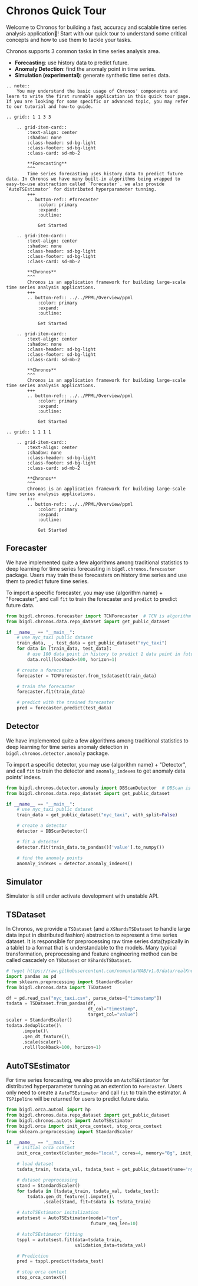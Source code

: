 # Chronos Quick Tour
Welcome to Chronos for building a fast, accuracy and scalable time series analysis application🎉! Start with our quick tour to understand some critical concepts and how to use them to tackle your tasks.

Chronos supports 3 common tasks in time series analysis area.

- **Forecasting**: use history data to predict future.
- **Anomaly Detection**: find the anomaly point in time series.
- **Simulation (experimental)**: generate synthetic time series data.

```eval_rst
.. note:: 
    You may understand the basic usage of Chronos' components and learn to write the first runnable application in this quick tour page. If you are looking for some specific or advanced topic, you may refer to our tutorial and how-to guide.
```

```eval_rst
.. grid:: 1 1 3 3

    .. grid-item-card::
        :text-align: center
        :shadow: none
        :class-header: sd-bg-light
        :class-footer: sd-bg-light
        :class-card: sd-mb-2

        **Forecasting**
        ^^^
        Time series forecasting uses history data to predict future data. In Chronos we have many built-in algorithms being wrapped to easy-to-use abstraction called `Forecaster`. we also provide `AutoTSEstimator` for distributed hyperparameter tunning.
        +++
        .. button-ref:: #forecaster
            :color: primary
            :expand:
            :outline:

            Get Started

    .. grid-item-card:: 
        :text-align: center
        :shadow: none
        :class-header: sd-bg-light
        :class-footer: sd-bg-light
        :class-card: sd-mb-2

        **Chronos**
        ^^^
        Chronos is an application framework for building large-scale time series analysis applications.
        +++
        .. button-ref:: ../../PPML/Overview/ppml
            :color: primary
            :expand:
            :outline:

            Get Started

    .. grid-item-card:: 
        :text-align: center
        :shadow: none
        :class-header: sd-bg-light
        :class-footer: sd-bg-light
        :class-card: sd-mb-2

        **Chronos**
        ^^^
        Chronos is an application framework for building large-scale time series analysis applications.
        +++
        .. button-ref:: ../../PPML/Overview/ppml
            :color: primary
            :expand:
            :outline:

            Get Started

.. grid:: 1 1 1 1

    .. grid-item-card::
        :text-align: center
        :shadow: none
        :class-header: sd-bg-light
        :class-footer: sd-bg-light
        :class-card: sd-mb-2

        **Chronos**
        ^^^
        Chronos is an application framework for building large-scale time series analysis applications.
        +++
        .. button-ref:: ../../PPML/Overview/ppml
            :color: primary
            :expand:
            :outline:

            Get Started
```

## Forecaster
We have implemented quite a few algorithms among traditional statistics to deep learning for time series forecasting in `bigdl.chronos.forecaster` package. Users may train these forecasters on history time series and use them to predict future time series.

To import a specific forecaster, you may use {algorithm name} + "Forecaster", and call `fit` to train the forecaster and `predict` to predict future data.

```python
from bigdl.chronos.forecaster import TCNForecaster  # TCN is algorithm name
from bigdl.chronos.data.repo_dataset import get_public_dataset

if __name__ == "__main__":
    # use nyc_taxi public dataset
    train_data, _, test_data = get_public_dataset("nyc_taxi")
    for data in [train_data, test_data]:
        # use 100 data point in history to predict 1 data point in future
        data.roll(lookback=100, horizon=1)

    # create a forecaster
    forecaster = TCNForecaster.from_tsdataset(train_data)

    # train the forecaster
    forecaster.fit(train_data)

    # predict with the trained forecaster
    pred = forecaster.predict(test_data)
```

## Detector
We have implemented quite a few algorithms among traditional statistics to deep learning for time series anomaly detection in `bigdl.chronos.detector.anomaly` package.

To import a specific detector, you may use {algorithm name} + "Detector", and call `fit` to train the detector and `anomaly_indexes` to get anomaly data points' indexs.

```python
from bigdl.chronos.detector.anomaly import DBScanDetector  # DBScan is algorithm name
from bigdl.chronos.data.repo_dataset import get_public_dataset

if __name__ == "__main__":
    # use nyc_taxi public dataset
    train_data = get_public_dataset("nyc_taxi", with_split=False)

    # create a detector
    detector = DBScanDetector()

    # fit a detector
    detector.fit(train_data.to_pandas()['value'].to_numpy())

    # find the anomaly points
    anomaly_indexes = detector.anomaly_indexes()
```

## Simulator
Simulator is still under activate development with unstable API.


## TSDataset
In Chronos, we provide a `TSDataset` (and a `XShardsTSDataset` to handle large data input in distributed fashion) abstraction to represent a time series dataset. It is responsible for preprocessing raw time series data(typically in a table) to a format that is understandable to the models. Many typical transformation, preprocessing and feature engineering method can be called cascadely on `TSDataset` or `XShardsTSDataset`.

```python
# !wget https://raw.githubusercontent.com/numenta/NAB/v1.0/data/realKnownCause/nyc_taxi.csv
import pandas as pd
from sklearn.preprocessing import StandardScaler
from bigdl.chronos.data import TSDataset

df = pd.read_csv("nyc_taxi.csv", parse_dates=["timestamp"])
tsdata = TSDataset.from_pandas(df,
                               dt_col="timestamp",
                               target_col="value")
scaler = StandardScaler()
tsdata.deduplicate()\
      .impute()\
      .gen_dt_feature()\
      .scale(scaler)\
      .roll(lookback=100, horizon=1)
```

## AutoTSEstimator
For time series forecasting, we also provide an `AutoTSEstimator` for distributed hyperparameter tunning as an extention to `Forecaster`. Users only need to create a `AutoTSEstimator` and call `fit` to train the estimator. A `TSPipeline` will be returned for users to predict future data.
```python
from bigdl.orca.automl import hp
from bigdl.chronos.data.repo_dataset import get_public_dataset
from bigdl.chronos.autots import AutoTSEstimator
from bigdl.orca import init_orca_context, stop_orca_context
from sklearn.preprocessing import StandardScaler

if __name__ == "__main__":
    # initial orca context
    init_orca_context(cluster_mode="local", cores=4, memory="8g", init_ray_on_spark=True)

    # load dataset
    tsdata_train, tsdata_val, tsdata_test = get_public_dataset(name='nyc_taxi')

    # dataset preprocessing
    stand = StandardScaler()
    for tsdata in [tsdata_train, tsdata_val, tsdata_test]:
        tsdata.gen_dt_feature().impute()\
              .scale(stand, fit=tsdata is tsdata_train)

    # AutoTSEstimator initalization
    autotsest = AutoTSEstimator(model="tcn",
                                future_seq_len=10)

    # AutoTSEstimator fitting
    tsppl = autotsest.fit(data=tsdata_train,
                          validation_data=tsdata_val)

    # Prediction
    pred = tsppl.predict(tsdata_test)

    # stop orca context
    stop_orca_context()
```
